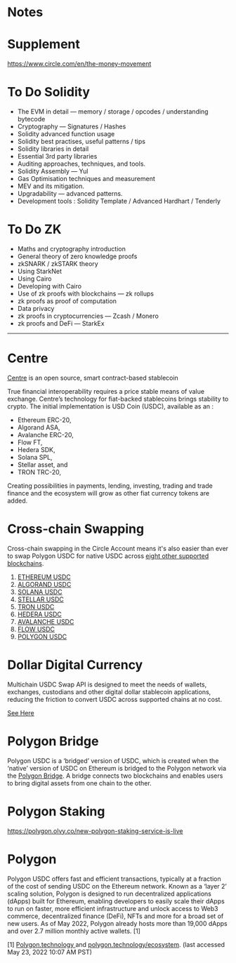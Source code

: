 # Notes



# Supplement

https://www.circle.com/en/the-money-movement





# To Do Solidity

- The EVM in detail — memory / storage / opcodes / understanding bytecode
- Cryptography — Signatures / Hashes
- Solidity advanced function usage
- Solidity best practises, useful patterns / tips
- Solidity libraries in detail
- Essential 3rd party libraries
- Auditing approaches, techniques, and tools.
- Solidity Assembly — Yul
- Gas Optimisation techniques and measurement
- MEV and its mitigation.
- Upgradability — advanced patterns.
- Development tools : Solidity Template / Advanced Hardhart / Tenderly



# To Do ZK

- Maths and cryptography introduction
- General theory of zero knowledge proofs
- zkSNARK / zkSTARK theory
- Using StarkNet
- Using Cairo
- Developing with Cairo
- Use of zk proofs with blockchains — zk rollups
- zk proofs as proof of computation
- Data privacy
- zk proofs in cryptocurrencies — Zcash / Monero
- zk proofs and DeFi — StarkEx



---



# Centre

[Centre](https://www.centre.io/usdc) is an open source, smart contract-based stablecoin

True financial interoperability requires a price stable means of value exchange. Centre’s technology for fiat-backed stablecoins brings stability to crypto. The initial implementation is USD Coin (USDC), available as an :

- Ethereum ERC-20, 
- Algorand ASA, 
- Avalanche ERC-20, 
- Flow FT, 
- Hedera SDK, 
- Solana SPL, 
- Stellar asset, and 
- TRON TRC-20, 

Creating possibilities in payments, lending, investing, trading and trade finance and the ecosystem will grow as other fiat currency tokens are added.



# Cross-chain Swapping

Cross-chain swapping in the Circle Account means it's also easier than ever to swap Polygon USDC for native USDC across [eight other supported blockchains](https://www.circle.com/en/multichain-usdc). 

1. [ETHEREUM USDC](https://www.circle.com/en/usdc-multichain/ethereum)
2. [ALGORAND USDC](https://www.circle.com/en/usdc-multichain/algorand)
3. [SOLANA USDC](https://www.circle.com/en/usdc-multichain/solana)
4. [STELLAR USDC](https://www.circle.com/en/usdc-multichain/stellar)
5. [TRON USDC](https://www.circle.com/en/usdc-multichain/tron)
6. [HEDERA USDC](https://www.circle.com/en/usdc-multichain/hedera)
7. [AVALANCHE USDC](https://www.circle.com/en/usdc-multichain/avalanche)
8. [FLOW USDC](https://www.circle.com/en/usdc-multichain/flow)
9. [POLYGON USDC](https://www.circle.com/en/usdc-multichain/polygon)



# **Dollar Digital Currency**

Multichain USDC Swap API is designed to meet the needs of wallets, exchanges, custodians and other digital dollar stablecoin applications, reducing the friction to convert USDC across supported chains at no cost.

[See Here](https://developers.circle.com/docs/swap-usdc-across-blockchains)



# Polygon Bridge

Polygon USDC is a ‘bridged’ version of USDC, which is created when the ‘native’ version of USDC on Ethereum is bridged to the Polygon network via the [Polygon Bridge](https://wallet.polygon.technology/). A bridge connects two blockchains and enables users to bring digital assets from one chain to the other.



# Polygon Staking

https://polygon.olvy.co/new-polygon-staking-service-is-live



# Polygon

Polygon USDC offers fast and efficient transactions, typically at a fraction of the cost of sending USDC on the Ethereum network. Known as a ‘layer 2’ scaling solution, Polygon is designed to run decentralized applications (dApps) built for Ethereum, enabling developers to easily scale their dApps to run on faster, more efficient infrastructure and unlock access to Web3 commerce, decentralized finance (DeFi), NFTs and more for a broad set of new users. As of May 2022, Polygon already hosts more than 19,000 dApps and over 2.7 million monthly active wallets. [1]

[1] [ Polygon.technology ](http://polygon.technology/)and [polygon.technology/ecosystem](http://polygon.technology/ecosystem). (last accessed May 23, 2022 10:07 AM PST)

